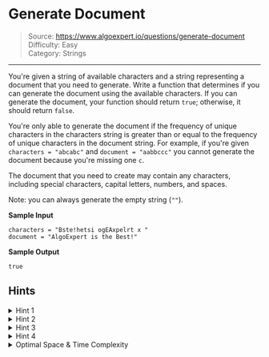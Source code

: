 # Generate Document
> Source: https://www.algoexpert.io/questions/generate-document  
> Difficulty: Easy  
> Category: Strings
---

You're given a string of available characters and a string representing a 
document that you need to generate. Write a function that determines if you can 
generate the document using the available characters. If you can generate the 
document, your function should return `true`; otherwise, it should return 
`false`.

You're only able to generate the document if the frequency of unique characters
in the characters string is greater than or equal to the frequency of unique
characters in the document string. For example, if you're given `characters =
"abcabc"` and `document = "aabbccc"` you cannot generate the document because
you're missing one `c`.

The document that you need to create may contain any characters, including
special characters, capital letters, numbers, and spaces.

Note: you can always generate the empty string (`""`).

**Sample Input**
```
characters = "Bste!hetsi ogEAxpelrt x "
document = "AlgoExpert is the Best!"
```

**Sample Output**
```
true
```

## Hints

<details>
<summary>Hint 1</summary>
There are multiple ways to solve this problem, but not all approaches have an
optimal time complexity. Is there any way to solve this problem in better than
`O(m * (n + m))` or `O(n * (m + n))` time, where `n` is length of the characters
string and `m` is the length of the document string?
</details>

<details>
<summary>Hint 2</summary>
One of the simplest ways to solve this problem is to loop through the document
string, one character at a time. At evry character, you can count how many times
it occurs in the document string and in the characters string. If it occurs more
times in the document string than in the characters string, then you cannot
generate the document. What is the time complexity of this approach?
</details>

<details>
<summary>Hint 3</summary>
The approch discussed in Hint #2 runs in `O(m * (n + m))` time. Can you use some
external space to optimize this time complexity?
</details>

<details>
<summary>Hint 4</summary>
You can solve this problem in `O(n + m)` time. To do so, you need
to use a hash table. Start by counting all of the characters in the
`characters` string and storing these counts in a hash table. Then,
loop through the `document` string, and check if each character is
in the hash table and has a value greater than zero. If a character isn't in
the hash table or doesn't have a value greater than zero, then you cannot
generate the document. If a character is in the hash table and has a value
greater than zero, then decrement its value in the hash table to indicate that
you've "used" one of these available characters. If you make it through the
entire `document` string without returning `false`, then
you can generate the document.
</details>

<details>
<summary>Optimal Space &amp; Time Complexity</summary>
O(n + m) time | O(c) space - where n is the number of characters, m is the
length of the document, and c is the number of unique characters in the
characters string
</details>
